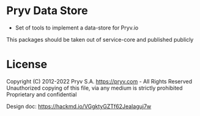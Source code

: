 # Pryv Data Store 

- Set of tools to implement a data-store for Pryv.io

This packages should be taken out of service-core and published publicly
# License
Copyright (C) 2012-2022 Pryv S.A. https://pryv.com - All Rights Reserved
Unauthorized copying of this file, via any medium is strictly prohibited
Proprietary and confidential

Design doc: https://hackmd.io/VGgktyGZTf62JeaIaguj7w


